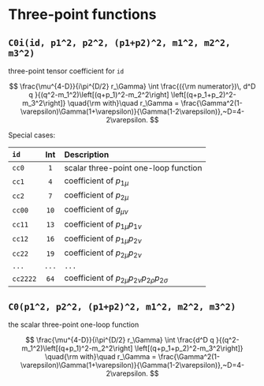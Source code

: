 # Three-point functions

## `C0i(id, p1^2, p2^2, (p1+p2)^2, m1^2, m2^2, m3^2)`

three-point tensor coefficient for `id`

<!-- ```math -->
$$
\frac{\mu^{4-D}}{i\pi^{D/2} r_\Gamma} \int
\frac{({\rm numerator})\, d^D q }{(q^2-m_1^2)\left[(q+p_1)^2-m_2^2\right]
\left[(q+p_1+p_2)^2-m_3^2\right]}
\quad{\rm with}\quad r_\Gamma = \frac{\Gamma^2(1-\varepsilon)\Gamma(1+\varepsilon)}{\Gamma(1-2\varepsilon)},~D=4-2\varepsilon.
$$
<!-- ``` -->

Special cases:

| `id` | Int | Description |
|:---|:---:|:---|
| `cc0` |`1` | scalar three-point one-loop function |
| `cc1` | `4` | coefficient of $p_{1\mu}$ |
| `cc2` | `7` | coefficient of $p_{2\mu}$ |
| `cc00` | `10` | coefficient of $g_{\mu\nu}$ |
| `cc11` | `13` | coefficient of $p_{1\mu} p_{1\nu}$ |
| `cc12` | `16` | coefficient of $p_{1\mu} p_{2\nu}$ |
| `cc22` | `19` | coefficient of $p_{2\mu} p_{2\nu}$ |
| `...` | `...` |  `...` |
| `cc2222` | `64` | coefficient of $p_{2\mu} p_{2\nu} p_{2\rho} p_{2\sigma}$ |

## `C0(p1^2, p2^2, (p1+p2)^2, m1^2, m2^2, m3^2)`

the scalar three-point one-loop function

<!-- ```math -->
$$
\frac{\mu^{4-D}}{i\pi^{D/2} r_\Gamma} \int
\frac{d^D q }{(q^2-m_1^2)\left[(q+p_1)^2-m_2^2\right]
\left[(q+p_1+p_2)^2-m_3^2\right]}
\quad{\rm with}\quad r_\Gamma = \frac{\Gamma^2(1-\varepsilon)\Gamma(1+\varepsilon)}{\Gamma(1-2\varepsilon)},~D=4-2\varepsilon.
$$
<!-- ``` -->